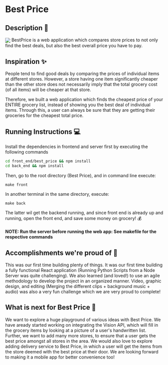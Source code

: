 # Best Price
## Description :apple:
<img src="https://github.com/Techno-cratz/ShopEasy/blob/main/photos/iMac%20-%201%20(11).jpg" align = "center">
BestPrice is a web application which compares store prices to not only find the best deals, but also the best overall price you have to pay. 

## Inspiration :sparkles:
<p> People tend to find good deals by comparing the prices of individual items at different stores. However, a store having one item significantly cheaper than the other store does not necessarily imply that the total grocery cost (of all items) will be cheaper at that store. </p>
<p> Therefore, we built a web application which finds the cheapest price of your ENTIRE grocery list, instead of showing you the best deal of individual items. Through this, a user can always be sure that they are getting their groceries for the cheapest total price.


## Running Instructions :computer:
Install the dependencies in frontend and server first by executing the following commands
```bash
cd front_end/best_price && npm install
cd back_end && npm install
```
Then, go to the root directory (Best Price), and in command line execute: 
```
make front
```
In another terminal in the same directory, execute:
```
make back
```
The latter wil get the backend running, and since front end is already up and running, open the front end, and save some money on grocery! :moneybag:

#### NOTE: Run the server before running the web app: See makefile for the respective commands 

## Accomplishments we're proud of :100:
This was our first time building plenty of things. It was our first time building a fully functional React application (Running Python Scripts from a Node Server was quite challenging). We also learned (and loved!) to use an agile methodology to develop the project in an organized manner. Video, graphic design, and editing (Merging the different clips + background music + audio) was also a very fun challenge which we are very proud to complete!
  
## What is next for Best Price :thought_balloon:
We want to explore a huge playground of various ideas with Best Price. We have aready started working on integrating the Vision API, which will fill in the grocery items by looking at a picture of a user's handwritten list. Further, we want to add many more stores, to ensure that a user gets the best price amongst all stores in the area.
We would also love to explore adding delivery service to Best Price, in which a user will get the items from the store deemed with the best price at their door. We are looking forward to making it a mobile app for better convenience too!
  

  
 
  
 
